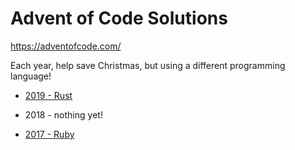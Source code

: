 # Advent of Code Solutions

https://adventofcode.com/

Each year, help save Christmas, but using a different programming language!

- [2019 - Rust](/2019)

- 2018 - nothing yet!

- [2017 - Ruby](/2017)


